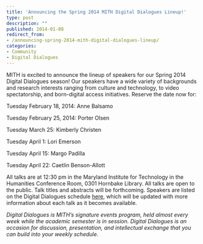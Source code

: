 ```yaml
---
title: 'Announcing the Spring 2014 MITH Digital Dialogues Lineup!'
type: post
description: ""
published: 2014-01-08
redirect_from: 
- /announcing-spring-2014-mith-digital-dialogues-lineup/
categories:
- Community
- Digital Dialogues
---
```

MITH is excited to announce the lineup of speakers for our Spring 2014 Digital Dialogues season! Our speakers have a wide variety of backgrounds and research interests ranging from culture and technology, to video spectatorship, and born-digital access initiatives. Reserve the date now for:

Tuesday February 18, 2014: Anne Balsamo

Tuesday February 25, 2014: Porter Olsen

Tuesday March 25: Kimberly Christen

Tuesday April 1: Lori Emerson

Tuesday April 15: Margo Padilla

Tuesday April 22: Caetlin Benson-Allott

All talks are at 12:30 pm in the Maryland Institute for Technology in the Humanities Conference Room, 0301 Hornbake Library. All talks are open to the public. Talk titles and abstracts will be forthcoming. Speakers are listed on the Digital Dialogues schedule [here](http://mith.umd.edu/digital-dialogues/schedule/), which will be updated with more information about each talk as it becomes available.

_Digital Dialogues is MITH’s signature events program, held almost every week while the academic semester is in session. Digital Dialogues is an occasion for discussion, presentation, and intellectual exchange that you can build into your weekly schedule._
